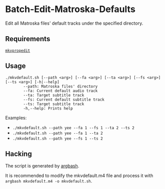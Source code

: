 # Batch-Edit-Matroska-Defaults
Edit all Matroska files' default tracks under the specified directory.

## Requirements
[`mkvpropedit`](https://mkvtoolnix.download/)

## Usage
```
./mkvdefault.sh [--path <arg>] [--fa <arg>] [--ta <arg>] [--fs <arg>] [--ts <arg>] [-h|--help]
        --path: Matroska files' directory
        --fa: Current default audio track
        --ta: Target subtitle track
        --fs: Current default subtitle track
        --ts: Target subtitle track
        -h,--help: Prints help
```

Examples:
-	`./mkvdefault.sh --path yee --fa 1 --fs 1 --ta 2 --ts 2`
-	`./mkvdefault.sh --path yee --fa 1 --ta 2`
-	`./mkvdefault.sh --path yee --fs 1 --ts 2`

## Hacking
The script is generated by [argbash](https://argbash.io/).

It is recommended to modify the mkvdefault.m4 file and process it with `argbash mkvdefault.m4 -o mkvdefault.sh`.
